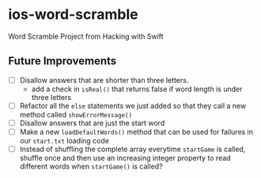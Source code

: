 # ios-word-scramble
Word Scramble Project from Hacking with Swift

## Future Improvements

- [ ] Disallow answers that are shorter than three letters.
  - add a check in `isReal()` that returns false if word length is under three letters
- [ ] Refactor all the `else` statements we just added so that they call a new method called `showErrorMessage()`
- [ ] Disallow answers that are just the start word
- [ ] Make a new `loadDefaultWords()` method that can be used for failures in our `start.txt` loading code
- [ ] Instead of shuffling the complete array everytime `startGame` is called, shuffle once and then use an increasing integer property to read different words when `startGame()` is called?
